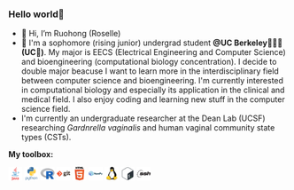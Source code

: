 ### Hello world👋

- 👋 Hi, I’m Ruohong (Roselle)
- 💙 I'm a sophomore (rising junior) undergrad student **@UC Berkeley💙💛🐻(UC🥦)**. My major is EECS (Electrical Engineering and Computer Science) and bioengineering (computational biology concentration). I decide to double major beacuse I want to learn more in the interdisciplinary field between computer science and bioengineering. I'm currently interested in computational biology and especially its application in the clinical and medical field. I also enjoy coding and learning new stuff in the computer science field.
- I'm currently an undergraduate researcher at the Dean Lab (UCSF) researching *Gardnrella vaginalis* and human vaginal community state types (CSTs).  

**My toolbox:**
<p align="left">
  <img src="https://raw.githubusercontent.com/devicons/devicon/master/icons/java/java-original-wordmark.svg" width="25" height="25">
  <img src="https://raw.githubusercontent.com/devicons/devicon/master/icons/python/python-original-wordmark.svg" width="25" height="25">
  <img src="https://raw.githubusercontent.com/devicons/devicon/master/icons/r/r-original.svg" width="25" height="25">
  <img src="https://raw.githubusercontent.com/devicons/devicon/master/icons/git/git-original-wordmark.svg" width="25" height="25">
  <img src="https://raw.githubusercontent.com/devicons/devicon/master/icons/html5/html5-original-wordmark.svg" width="25" height="25">
  <img src="https://raw.githubusercontent.com/devicons/devicon/master/icons/numpy/numpy-original-wordmark.svg" width="25" height="25">
  <img src="https://raw.githubusercontent.com/devicons/devicon/master/icons/linux/linux-original.svg" width="25" height="25">
  <img src="https://raw.githubusercontent.com/devicons/devicon/master/icons/bash/bash-original.svg" width="25" height="25">
  <img src="https://raw.githubusercontent.com/devicons/devicon/master/icons/ssh/ssh-original-wordmark.svg" width="25" height="25">
</p>

<!---
Garlic-rw/Garlic-rw is a ✨ special ✨ repository because its `README.md` (this file) appears on your GitHub profile.
You can click the Preview link to take a look at your changes.
--->
